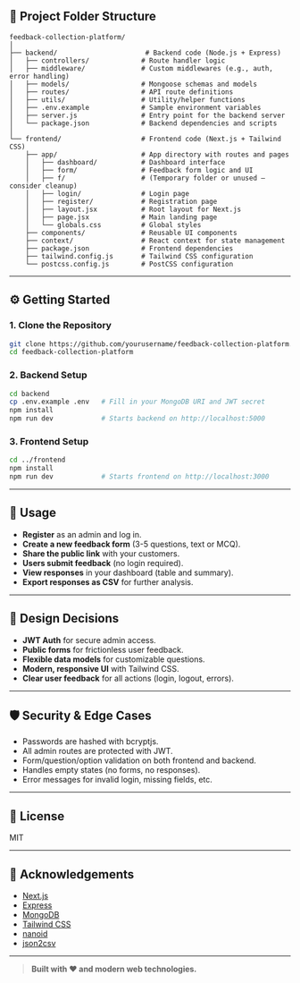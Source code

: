 ## 📁 Project Folder Structure

```
feedback-collection-platform/
│
├── backend/                      # Backend code (Node.js + Express)
│   ├── controllers/             # Route handler logic
│   ├── middleware/              # Custom middlewares (e.g., auth, error handling)
│   ├── models/                  # Mongoose schemas and models
│   ├── routes/                  # API route definitions
│   ├── utils/                   # Utility/helper functions
│   ├── .env.example             # Sample environment variables
│   ├── server.js                # Entry point for the backend server
│   └── package.json             # Backend dependencies and scripts
│
└── frontend/                    # Frontend code (Next.js + Tailwind CSS)
    ├── app/                     # App directory with routes and pages
    │   ├── dashboard/           # Dashboard interface
    │   ├── form/                # Feedback form logic and UI
    │   ├── f/                   # (Temporary folder or unused – consider cleanup)
    │   ├── login/               # Login page
    │   ├── register/            # Registration page
    │   ├── layout.jsx           # Root layout for Next.js
    │   ├── page.jsx             # Main landing page
    │   └── globals.css          # Global styles
    ├── components/              # Reusable UI components
    ├── context/                 # React context for state management
    ├── package.json             # Frontend dependencies
    ├── tailwind.config.js       # Tailwind CSS configuration
    └── postcss.config.js        # PostCSS configuration
```


---

## ⚙️ Getting Started

### 1. **Clone the Repository**

```sh
git clone https://github.com/yourusername/feedback-collection-platform.git
cd feedback-collection-platform
```

### 2. **Backend Setup**

```sh
cd backend
cp .env.example .env   # Fill in your MongoDB URI and JWT secret
npm install
npm run dev            # Starts backend on http://localhost:5000
```

### 3. **Frontend Setup**

```sh
cd ../frontend
npm install
npm run dev            # Starts frontend on http://localhost:3000
```

---

## 📝 Usage

- **Register** as an admin and log in.
- **Create a new feedback form** (3-5 questions, text or MCQ).
- **Share the public link** with your customers.
- **Users submit feedback** (no login required).
- **View responses** in your dashboard (table and summary).
- **Export responses as CSV** for further analysis.

---

## 🧩 Design Decisions

- **JWT Auth** for secure admin access.
- **Public forms** for frictionless user feedback.
- **Flexible data models** for customizable questions.
- **Modern, responsive UI** with Tailwind CSS.
- **Clear user feedback** for all actions (login, logout, errors).

---

## 🛡️ Security & Edge Cases

- Passwords are hashed with bcryptjs.
- All admin routes are protected with JWT.
- Form/question/option validation on both frontend and backend.
- Handles empty states (no forms, no responses).
- Error messages for invalid login, missing fields, etc.

---

## 📄 License

MIT

---

## 🙏 Acknowledgements

- [Next.js](https://nextjs.org/)
- [Express](https://expressjs.com/)
- [MongoDB](https://www.mongodb.com/)
- [Tailwind CSS](https://tailwindcss.com/)
- [nanoid](https://github.com/ai/nanoid)
- [json2csv](https://github.com/zemirco/json2csv)

---

> **Built with ❤️ and modern web technologies.**
